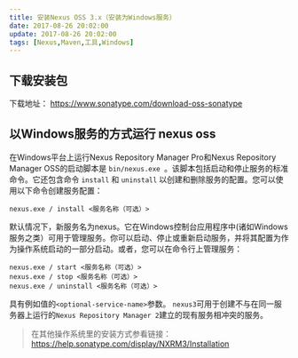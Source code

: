 ```yaml
---
title: 安装Nexus OSS 3.x（安装为Windows服务）
date: 2017-08-26 20:02:00
update: 2017-08-26 20:02:00
tags: [Nexus,Maven,工具,Windows]
---
```

## 下载安装包
下载地址：
https://www.sonatype.com/download-oss-sonatype

## 以Windows服务的方式运行 nexus oss

在Windows平台上运行Nexus Repository Manager Pro和Nexus Repository Manager OSS的启动脚本是 `bin/nexus.exe `。该脚本包括启动和停止服务的标准命令。它还包含命令 `install` 和 `uninstall` 以创建和删除服务的配置。您可以使用以下命令创建服务配置：

```shell
nexus.exe / install <服务名称（可选）>
```

默认情况下，新服务名为nexus。它在Windows控制台应用程序中(诸如Windows服务之类）可用于管理服务。你可以启动、停止或重新启动服务，并将其配置为作为操作系统启动的一部分启动。或者，您可以在命令行上管理服务：

```shell
nexus.exe / start <服务名称（可选）>
nexus.exe / stop <服务名称（可选）>
nexus.exe / uninstall <服务名称（可选）>
```
具有例如值的`<optional-service-name>`参数。 `nexus3`可用于创建不与在同一服务器上运行的`Nexus Repository Manager 2`建立的现有服务相冲突的服务。

> 在其他操作系统里的安装方式参看链接：https://help.sonatype.com/display/NXRM3/Installation
